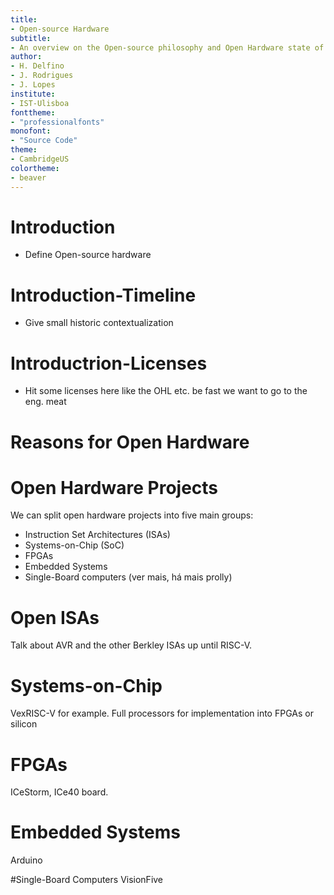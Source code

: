 ```yaml
---
title:
- Open-source Hardware
subtitle:
- An overview on the Open-source philosophy and Open Hardware state of the art
author:
- H. Delfino
- J. Rodrigues
- J. Lopes
institute:
- IST-Ulisboa
fonttheme:
- "professionalfonts"
monofont:
- "Source Code"
theme:
- CambridgeUS
colortheme:
- beaver
---
```


# Introduction

- Define Open-source hardware

# Introduction-Timeline

- Give small historic contextualization

# Introductrion-Licenses 

- Hit some licenses here like the OHL etc. be fast we want to go to the eng. meat

# Reasons for Open Hardware

# Open Hardware Projects

We can split open hardware projects into five main groups:

- Instruction Set Architectures (ISAs)
- Systems-on-Chip (SoC)
- FPGAs
- Embedded Systems
- Single-Board computers
(ver mais, há mais prolly)

# Open ISAs

Talk about AVR and the other Berkley ISAs up until RISC-V.

# Systems-on-Chip

VexRISC-V for example. Full processors for implementation into FPGAs or silicon


# FPGAs
ICeStorm, ICe40 board.

# Embedded Systems
 Arduino

#Single-Board Computers
VisionFive
